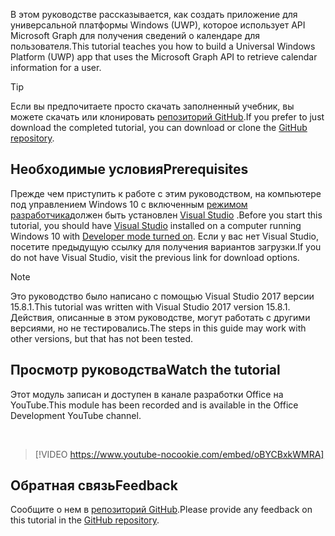 <!-- markdownlint-disable MD002 MD041 -->

<span data-ttu-id="9ef83-101">В этом руководстве рассказывается, как создать приложение для универсальной платформы Windows (UWP), которое использует API Microsoft Graph для получения сведений о календаре для пользователя.</span><span class="sxs-lookup"><span data-stu-id="9ef83-101">This tutorial teaches you how to build a Universal Windows Platform (UWP) app that uses the Microsoft Graph API to retrieve calendar information for a user.</span></span>

> [!TIP]
> <span data-ttu-id="9ef83-102">Если вы предпочитаете просто скачать заполненный учебник, вы можете скачать или клонировать [репозиторий GitHub](https://github.com/microsoftgraph/msgraph-training-uwp).</span><span class="sxs-lookup"><span data-stu-id="9ef83-102">If you prefer to just download the completed tutorial, you can download or clone the [GitHub repository](https://github.com/microsoftgraph/msgraph-training-uwp).</span></span>

## <a name="prerequisites"></a><span data-ttu-id="9ef83-103">Необходимые условия</span><span class="sxs-lookup"><span data-stu-id="9ef83-103">Prerequisites</span></span>

<span data-ttu-id="9ef83-104">Прежде чем приступить к работе с этим руководством, на компьютере под управлением Windows 10 с включенным [режимом разработчика](https://docs.microsoft.com/windows/uwp/get-started/enable-your-device-for-development)должен быть установлен [Visual Studio](https://visualstudio.microsoft.com/vs/) .</span><span class="sxs-lookup"><span data-stu-id="9ef83-104">Before you start this tutorial, you should have [Visual Studio](https://visualstudio.microsoft.com/vs/) installed on a computer running Windows 10 with [Developer mode turned on](https://docs.microsoft.com/windows/uwp/get-started/enable-your-device-for-development).</span></span> <span data-ttu-id="9ef83-105">Если у вас нет Visual Studio, посетите предыдущую ссылку для получения вариантов загрузки.</span><span class="sxs-lookup"><span data-stu-id="9ef83-105">If you do not have Visual Studio, visit the previous link for download options.</span></span>

> [!NOTE]
> <span data-ttu-id="9ef83-106">Это руководство было написано с помощью Visual Studio 2017 версии 15.8.1.</span><span class="sxs-lookup"><span data-stu-id="9ef83-106">This tutorial was written with Visual Studio 2017 version 15.8.1.</span></span> <span data-ttu-id="9ef83-107">Действия, описанные в этом руководстве, могут работать с другими версиями, но не тестировались.</span><span class="sxs-lookup"><span data-stu-id="9ef83-107">The steps in this guide may work with other versions, but that has not been tested.</span></span>

## <a name="watch-the-tutorial"></a><span data-ttu-id="9ef83-108">Просмотр руководства</span><span class="sxs-lookup"><span data-stu-id="9ef83-108">Watch the tutorial</span></span>

<span data-ttu-id="9ef83-109">Этот модуль записан и доступен в канале разработки Office на YouTube.</span><span class="sxs-lookup"><span data-stu-id="9ef83-109">This module has been recorded and is available in the Office Development YouTube channel.</span></span>

<!-- markdownlint-disable MD033 MD034 -->
<br/>

> [!VIDEO https://www.youtube-nocookie.com/embed/oBYCBxkWMRA]
<!-- markdownlint-enable MD033 MD034 -->

## <a name="feedback"></a><span data-ttu-id="9ef83-110">Обратная связь</span><span class="sxs-lookup"><span data-stu-id="9ef83-110">Feedback</span></span>

<span data-ttu-id="9ef83-111">Сообщите о нем в [репозиторий GitHub](https://github.com/microsoftgraph/msgraph-training-uwp).</span><span class="sxs-lookup"><span data-stu-id="9ef83-111">Please provide any feedback on this tutorial in the [GitHub repository](https://github.com/microsoftgraph/msgraph-training-uwp).</span></span>

